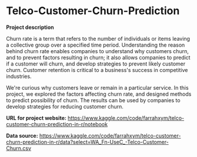 # Telco-Customer-Churn-Prediction

**Project description**

Churn rate is a term that refers to the number of individuals or items leaving a collective group over a specified time period. Understanding the reason behind churn rate enables companies to understand why customers churn, and to prevent factors resulting in churn; it also allows companies to predict if a customer will churn, and develop strategies to prevent likely customer churn. Customer retention is critical to a business's success in competitive industries.

We're curious why customers leave or remain in a particular service. In this project, we explored the factors affecting churn rate, and designed methods to predict possibility of churn. The results can be used by companies to develop strategies for reducing customer churn.


**URL for project website:**
https://www.kaggle.com/code/farrahxym/telco-customer-churn-prediction-in-r/notebook

**Data source:**
https://www.kaggle.com/code/farrahxym/telco-customer-churn-prediction-in-r/data?select=WA_Fn-UseC_-Telco-Customer-Churn.csv
